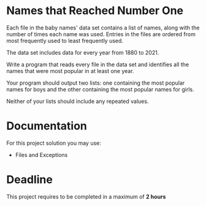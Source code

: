 # Names that Reached Number One

Each file in the baby names' data set contains a list of  names, along with the number of times each name was used. 
Entries in the files are ordered from most frequently used to least frequently used. 

The data set includes data for every year from 1880 to 2021.


Write a program that reads every file in the data set and identifies all 
the names that were most popular in at least one year.

Your program should output two lists: one containing the most popular names for boys and the other containing the most
popular names for girls.

Neither of your lists should include any repeated values.
		 
# Documentation

For this project solution you may use:

- Files and Exceptions

# Deadline

This project requires to be completed in a maximum of **2 hours**
